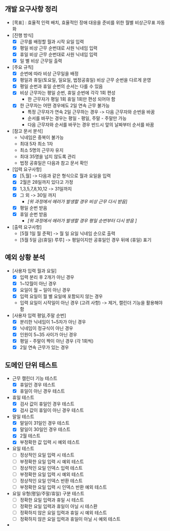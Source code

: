 

## 개발 요구사항 정리

- [목표] : 효율적 인력 배치, 효율적인 장애 대응을 준비를 위한 월별 비상근무표 자동화
- [진행 방식]
  - [x] 근무를 배정할 월과 시작 요일 입력
  - [x] 평일 비상 근무 순번대로 사원 닉네임 입력
  - [x] 휴일 비상 근무 순번대로 사원 닉네임 입력 
  - [x] 일 별 비상 근무일 출력 
- [주요 규칙]
  - [x] 순번에 따라 비상 근무일을 배정
  - [x] 평일과 휴일(토요일, 일요일, 법정공휴일) 비상 근무 순번을 다르게 운영
  - [x] 평일 순번과 휴일 순번의 순서는 다를 수 있음
  - [x] 비상 근무자는 평일 순번, 휴일 순번에 각각 1회 편성
    - 한 근무자가 평일 1회 휴일 1회만 편성 되어야 함 
  - [x] 한 근무자는 어떤 경우에도 2일 연속 근무 불가능
    - 특정 근무자가 연속 2일 근무하는 경우 -> 다음 근무자와 순번을 바꿈 
    - 순서를 바꾸는 경우는 평일 - 평일, 주말 - 주말만 가능
    - 다음 근무자와 순서를 바꾸는 경우 반드시 앞의 날짜부터 순서를 바꿈 
- [참고 문서 분석]
  - 닉네임은 중복이 불가능
  - 최대 5자 최소 1자 
  - 최소 5명의 근무자 유지
  - 최대 35명을 넘지 않도록 관리
  - 법정 공휴일은 다음과 참고 문서 확인
- [입력 요구사항]
  - [x] [5,월] -> 다음과 같은 형식으로 월과 요일을 입력
  - [x] 2월은 28일까지 있다고 가정
  - [x] 1,3,5,7,8,10,12 -> 31일까지
  - [x] 그 외 -> 30일 까지 
    - *[위 과정에서 에러가 발생할 경우 비상 근무 다시 받음]* 
  - [x] 평일 순번 받음
  - [x] 휴일 순번 받음
    - *[위 과정에서 에러가 발생할 경우 평일 순번부터 다시 받음 ]*
- [출력 요구사항]
  - [5월 1일 월 준팍] -> 월 일 요일 닉네임 순으로 출력
  - [5월 5일 금(휴일) 루루] -> 평일이지만 공휴일인 경우 뒤에 (휴일) 표기

## 예외 상황 분석

- [사용자 입력 월과 요일]
  - [x] 입력 분리 후 2개가 아닌 경우
  - [x] 1~12월이 아닌 경우
  - [x] 요일이 월 ~ 일이 아닌 경우
  - [x] 입력 요일이 월 별 요일에 포함되지 않는 경우 
  - 입력 요일이 시작일이 아닌 경우 (고려 사항) -> 제거, 캘린더 기능을 활용해야 함
- [사용자 입력 평일,주말 순번]
  - [x] 분리한 닉네임이 1~5자가 아닌 경우
  - [x] 닉네임이 정규식이 아닌 경우
  - [x] 인원이 5~35 사이가 아닌 경우
  - [x] 평일 - 주말이 짝이 아닌 경우 (각 1회씩)
  - [x] 2일 연속 근무가 있는 경우

## 도메인 단위 테스트

- 근무 캘린더 기능 테스트
  - [x] 휴일인 경우 테스트
  - [x] 휴일이 아닌 경우 테스트
- 휴일 테스트
  - [x] 검사 값이 휴일인 경우 테스트
  - [x] 검사 값이 휴일이 아닌 경우 테스트 
- 말일 테스트 
  - [x] 말일이 31일인 경우 테스트 
  - [x] 말일이 30일인 경우 테스트
  - [x] 2월 테스트
  - [x] 부정확한 값 입력 시 예외 테스트 
- 요일 테스트
  - [ ] 정상적인 요일 입력 시 테스트
  - [ ] 부정확한 요일 입력 시 예외 테스트 
  - [ ] 정상적인 요일 인덱스 입력 테스트
  - [ ] 부정확한 요일 입력 시 예외 테스트
  - [ ] 정상적인 요일 인덱스 반환 테스트
  - [ ] 부정확한 요일 입력 시 인덱스 반환 예외 테스트 
- 요일 유형(평일/주말/휴일) 구분 테스트
  - [ ] 정확한 요일 입력과 휴일 시 테스트
  - [ ] 정확한 요일 입력과 휴일이 아닐 시 테스환 
  - [ ] 정확하지 않은 요일 입력과 휴일 시 예외 테스트
  - [ ] 정확하지 않은 요일 입력과 휴일이 아닐 시 예외 테스트
- 